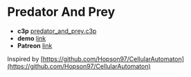 # Predator And Prey

* **c3p** [predator_and_prey.c3p](source/c3p/predator_and_prey.c3p)
* **demo** [link](demo)
* **Patreon** [link](https://patreon.com/el3um4s)

Inspired by [https://github.com/Hopson97/CellularAutomaton](https://github.com/Hopson97/CellularAutomaton)